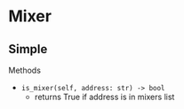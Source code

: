 # Mixer

## Simple

Methods

- `is_mixer(self, address: str) -> bool`
	- returns True if address is in mixers list
